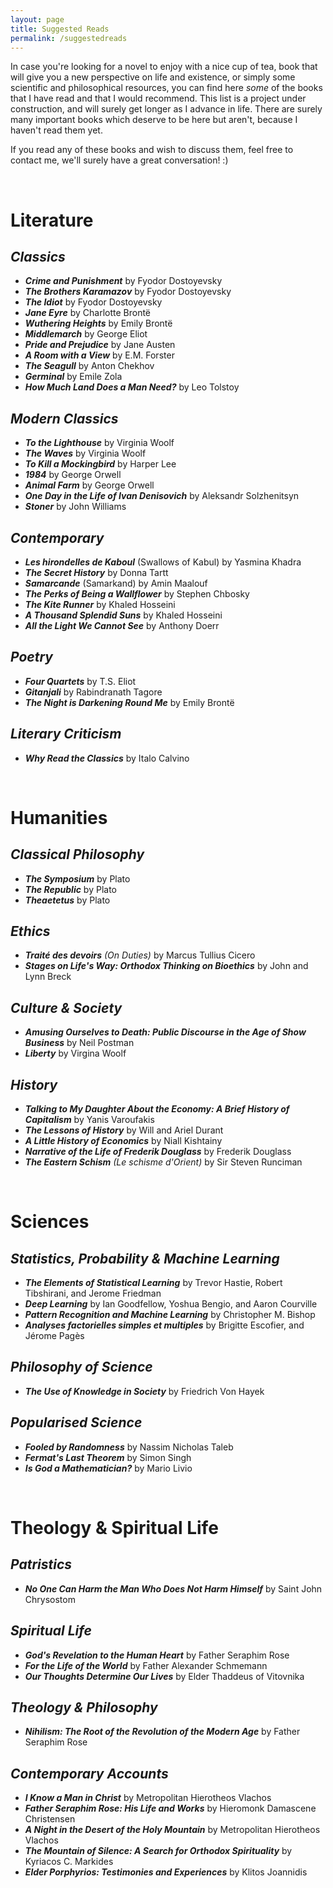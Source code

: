 ```yaml
---
layout: page
title: Suggested Reads
permalink: /suggestedreads
---
```


In case you're looking for a novel to enjoy with a nice cup of tea, book that will give you a new perspective on life and existence, or simply some scientific and philosophical resources, you can find here *some* of the books that I have read and that I would recommend. This list is a project under construction, and will surely get longer as I advance in life. There are surely many important books which deserve to be here but aren't, because I haven't read them yet.

If you read any of these books and wish to discuss them, feel free to contact me, we'll surely have a great conversation! :) 

&nbsp;

# Literature

## *Classics* 
- ***Crime and Punishment*** by Fyodor Dostoyevsky
- ***The Brothers Karamazov*** by Fyodor Dostoyevsky
- ***The Idiot*** by Fyodor Dostoyevsky
- ***Jane Eyre*** by Charlotte Brontë
- ***Wuthering Heights*** by Emily Brontë
- ***Middlemarch*** by George Eliot 
- ***Pride and Prejudice*** by Jane Austen 
- ***A Room with a View*** by E.M. Forster
- ***The Seagull*** by Anton Chekhov
- ***Germinal*** by Emile Zola
- ***How Much Land Does a Man Need?*** by Leo Tolstoy

## *Modern Classics*
- ***To the Lighthouse*** by Virginia Woolf
- ***The Waves*** by Virginia Woolf
- ***To Kill a Mockingbird*** by Harper Lee
- ***1984*** by George Orwell
- ***Animal Farm*** by George Orwell
- ***One Day in the Life of Ivan Denisovich*** by Aleksandr Solzhenitsyn 
- ***Stoner*** by John Williams

## *Contemporary*
- ***Les hirondelles de Kaboul*** (Swallows of Kabul) by Yasmina Khadra
- ***The Secret History*** by Donna Tartt
- ***Samarcande*** (Samarkand) by Amin Maalouf
- ***The Perks of Being a Wallflower*** by Stephen Chbosky
- ***The Kite Runner*** by Khaled Hosseini
- ***A Thousand Splendid Suns*** by Khaled Hosseini
- ***All the Light We Cannot See*** by Anthony Doerr 

## *Poetry*
- ***Four Quartets*** by T.S. Eliot
- ***Gitanjali*** by Rabindranath Tagore
- ***The Night is Darkening Round Me*** by Emily Brontë

## *Literary Criticism* 
- ***Why Read the Classics*** by Italo Calvino 


&nbsp;


# Humanities

## *Classical Philosophy*
- ***The Symposium*** by Plato
- ***The Republic*** by Plato 
- ***Theaetetus*** by Plato

## *Ethics*
- ***Traité des devoirs*** *(On Duties)* by Marcus Tullius Cicero
- ***Stages on Life's Way: Orthodox Thinking on Bioethics*** by John and Lynn Breck

## *Culture & Society*
- ***Amusing Ourselves to Death: Public Discourse in the Age of Show Business*** by Neil Postman
- ***Liberty*** by Virgina Woolf 

## *History*
- ***Talking to My Daughter About the Economy: A Brief History of Capitalism*** by Yanis Varoufakis
- ***The Lessons of History*** by Will and Ariel Durant
- ***A Little History of Economics*** by Niall Kishtainy 
- ***Narrative of the Life of Frederik Douglass*** by Frederik Douglass 
- ***The Eastern Schism*** *(Le schisme d'Orient)* by Sir Steven Runciman

&nbsp;

# Sciences

## *Statistics, Probability & Machine Learning*
- ***The Elements of Statistical Learning*** by Trevor Hastie, Robert Tibshirani, and Jerome Friedman
- ***Deep Learning*** by Ian Goodfellow, Yoshua Bengio, and Aaron Courville
- ***Pattern Recognition and Machine Learning*** by Christopher M. Bishop
- ***Analyses factorielles simples et multiples*** by Brigitte Escofier, and Jérome Pagès

## *Philosophy of Science*
- ***The Use of Knowledge in Society*** by Friedrich Von Hayek 

## *Popularised Science*
- ***Fooled by Randomness*** by Nassim Nicholas Taleb 
- ***Fermat's Last Theorem*** by Simon Singh
- ***Is God a Mathematician?*** by Mario Livio


&nbsp;

# Theology & Spiritual Life

## *Patristics*
- ***No One Can Harm the Man Who Does Not Harm Himself*** by Saint John Chrysostom 

## *Spiritual Life*
- ***God's Revelation to the Human Heart*** by Father Seraphim Rose
- ***For the Life of the World*** by Father Alexander Schmemann  
- ***Our Thoughts Determine Our Lives*** by Elder Thaddeus of Vitovnika

## *Theology & Philosophy*
- ***Nihilism: The Root of the Revolution of the Modern Age*** by Father Seraphim Rose

## *Contemporary Accounts*
- ***I Know a Man in Christ*** by Metropolitan Hierotheos Vlachos
- ***Father Seraphim Rose: His Life and Works*** by Hieromonk Damascene Christensen
- ***A Night in the Desert of the Holy Mountain*** by Metropolitan Hierotheos Vlachos
- ***The Mountain of Silence: A Search for Orthodox Spirituality*** by Kyriacos C. Markides
- ***Elder Porphyrios: Testimonies and Experiences*** by Klitos Joannidis
